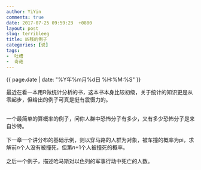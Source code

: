 ```yaml
---
author: YiYin
comments: true
date: 2017-07-25 09:59:23  +0800
layout: post
slug: terribleeg
title: 凶残的例子
categories: [说]
tags:
-  吐槽
-  奇葩
---
```

<div class="saying">
<div class="timestamp">{{ page.date | date: "%Y年%m月%d日 %H:%M:%S" }}</div>

最近在看一本用R做统计分析的书，这本书本身比较初级，关于统计的知识更是从零起步，但给出的例子可真是挺有震慑力的。<br><br>

一个最简单的算概率的例子，问你人群中恐怖分子有多少，又有多少恐怖分子是来自沙特。<br>
<br>
<img src="//whyhow.cf/images/eg1.jpg" alt="">
<br>
下一章一个讲分布的基础示例，则以穿马路的人群为对象，被车撞的概率为pi，求解前<i>n</i>个人没有被撞死，但第<i>n</i>+1个人被撞死的概率。<br>
<br>
<img src="//whyhow.cf/images/eg2.jpg" alt="">
<br>
之后一个例子，描述哈马斯对以色列的军事行动中死亡的人数。
<br>
<img src="//whyhow.cf/images/eg3.jpg" alt="">
</div>
